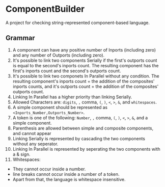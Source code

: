 ComponentBuilder
================

A project for checking string-represented component-based language.

<h2>Grammar</h2>

1. A component can have any positive number of Inports (including zero) and any number of Outports (including zero).
2. It's possible to link two components Serially if the first's outports count is equal to the second's inports count. The resulting component has the first's inports count and the second's outports count.
3. It's possible to link two componets In Parallel without any condition. The resulting component's inports count = the addition of the composites' inports counts, and it's outports count = the addition of the composites' outports count.
4. Linking In Parallel has a higher priority than linking Serially.
5. Allowed Characters are: `digits`, `,` comma, `(`, `)`, `<`, `>`, `&`, and `whitespaces`.
6. A simple component should be represented as `<Inports_Number,Outports_Number>`.
7. A token is one of the following: `Number`, `,` comma, `(`, `)`, `<`, `>`, `&`, and a simple component.
8. Parenthesis are allowed between simple and composite components, and cannot appear 
9. Linking Serially is represented by cascading the two components without any seperator.
10. Linking In Parallel is represented by seperating the two components with a & sign.
11. Whitespaces:
 * They cannot occur inside a number.
 * line breaks cannot occur inside a number of a token.
 * Apart from that, the language is whitespace insensitive.